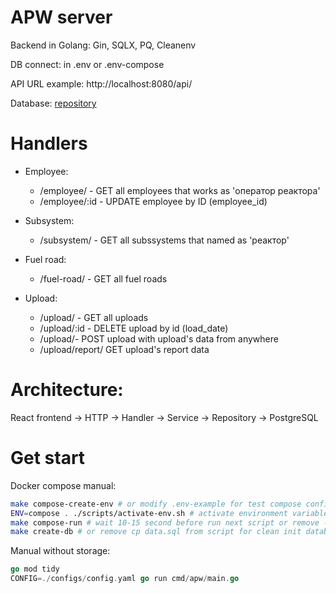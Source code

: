 # APW server

Backend in Golang: Gin, SQLX, PQ, Cleanenv

DB connect: in .env or .env-compose

API URL example: http://localhost:8080/api/

Database: [repository](https://github.com/DenHax/apw-db)

# Handlers

- Employee:

  - /employee/ - GET all employees that works as 'оператор реактора'
  - /employee/:id - UPDATE employee by ID (employee_id)

- Subsystem:

  - /subsystem/ - GET all subssystems that named as 'реактор'

- Fuel road:

  - /fuel-road/ - GET all fuel roads

- Upload:
  - /upload/ - GET all uploads
  - /upload/:id - DELETE upload by id (load_date)
  - /upload/- POST upload with upload's data from anywhere
  - /upload/report/ GET upload's report data

# Architecture:

React frontend -> HTTP -> Handler -> Service -> Repository -> PostgreSQL

# Get start

Docker compose manual:

```sh
make compose-create-env # or modify .env-example for test compose config
ENV=compose . ./scripts/activate-env.sh # activate environment variables
make compose-run # wait 10-15 second before run next script or remove -d from script for view postgres' logs
make create-db # or remove cp data.sql from script for clean init database model
```

Manual without storage:

```go
go mod tidy
CONFIG=./configs/config.yaml go run cmd/apw/main.go
```
